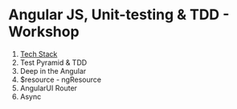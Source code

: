 # Angular JS, Unit-testing & TDD - Workshop

1. [Tech Stack](https://github.com/pauloantiquera/wkshp-angularjs-ut-tdd/wiki/Tech-Stack)
2. Test Pyramid & TDD
3. Deep in the Angular
4. $resource - ngResource
5. AngularUI Router
6. Async
